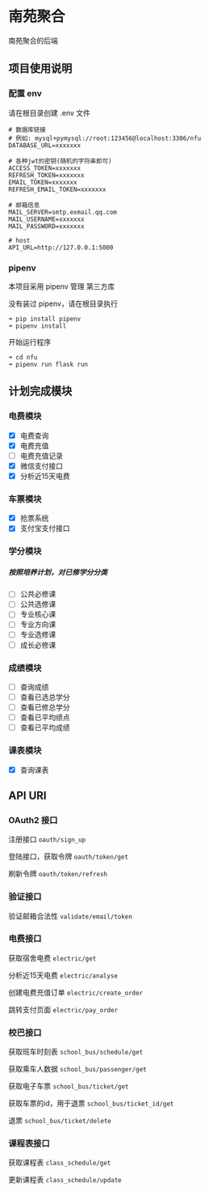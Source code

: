 # 南苑聚合
南苑聚合的后端

## 项目使用说明
### 配置 env
请在根目录创建 .env 文件

```
# 数据库链接
# 例如: mysql+pymysql://root:123456@localhost:3306/nfu
DATABASE_URL=xxxxxxx

# 各种jwt的密钥(随机的字符串即可)
ACCESS_TOKEN=xxxxxxx
REFRESH_TOKEN=xxxxxxx
EMAIL_TOKEN=xxxxxxx
REFRESH_EMAIL_TOKEN=xxxxxxx

# 邮箱信息
MAIL_SERVER=smtp.exmail.qq.com
MAIL_USERNAME=xxxxxxx
MAIL_PASSWORD=xxxxxxx

# host
API_URL=http://127.0.0.1:5000
```

### pipenv
本项目采用 pipenv 管理 第三方库

没有装过 pipenv，请在根目录执行

```
➜ pip install pipenv
➜ pipenv install
```

开始运行程序

```
➜ cd nfu 
➜ pipenv run flask run
```

## 计划完成模块
### 电费模块
- [x] 电费查询
- [x] 电费充值
- [ ] 电费充值记录
- [x] 微信支付接口
- [x] 分析近15天电费

### 车票模块
- [x] 抢票系统
- [x] 支付宝支付接口

### 学分模块
##### 按照培养计划，对已修学分分类
- [ ] 公共必修课
- [ ] 公共选修课
- [ ] 专业核心课
- [ ] 专业方向课
- [ ] 专业选修课
- [ ] 成长必修课

### 成绩模块
- [ ] 查询成绩
- [ ] 查看已选总学分
- [ ] 查看已修总学分
- [ ] 查看已平均绩点
- [ ] 查看已平均成绩

### 课表模块
- [x] 查询课表

## API URI
### OAuth2 接口
注册接口 `oauth/sign_up`

登陆接口，获取令牌 `oauth/token/get`

刷新令牌 `oauth/token/refresh`

### 验证接口
验证邮箱合法性 `validate/email/token`

### 电费接口
获取宿舍电费 `electric/get`

分析近15天电费 `electric/analyse`

创建电费充值订单 `electric/create_order`

跳转支付页面 `electric/pay_order`

### 校巴接口
获取班车时刻表 `school_bus/schedule/get`

获取乘车人数据 `school_bus/passenger/get`

获取电子车票 `school_bus/ticket/get`

获取车票的id，用于退票 `school_bus/ticket_id/get`

退票 `school_bus/ticket/delete`

### 课程表接口
获取课程表 `class_schedule/get`

更新课程表 `class_schedule/update`